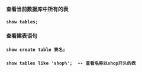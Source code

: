 #### 查看当前数据库中所有的表

#### `show tables;`



#### 查看建表语句

#### `show create table 表名;`

#### `show tables like 'shop%';  -- 查看名称以shop开头的表`



